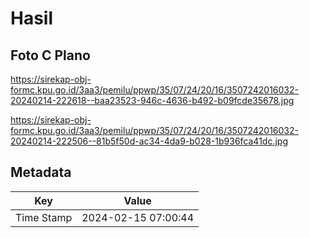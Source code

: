 # Hasil

## Foto C Plano

https://sirekap-obj-formc.kpu.go.id/3aa3/pemilu/ppwp/35/07/24/20/16/3507242016032-20240214-222618--baa23523-946c-4636-b492-b09fcde35678.jpg

https://sirekap-obj-formc.kpu.go.id/3aa3/pemilu/ppwp/35/07/24/20/16/3507242016032-20240214-222506--81b5f50d-ac34-4da9-b028-1b936fca41dc.jpg


## Metadata

| Key        | Value               |
| ---------- | ------------------- |
| Time Stamp | 2024-02-15 07:00:44 |



